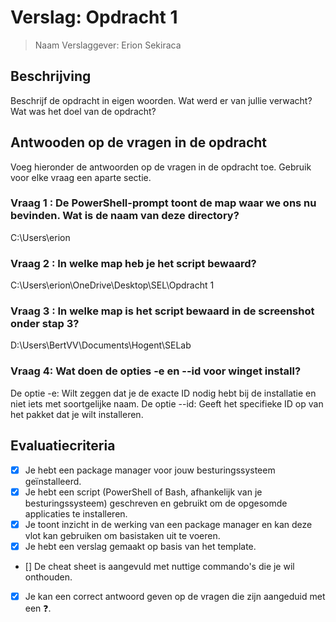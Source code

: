 # Verslag: Opdracht 1

> Naam Verslaggever: Erion Sekiraca

## Beschrijving

Beschrijf de opdracht in eigen woorden. Wat werd er van jullie verwacht? Wat was het doel van de opdracht?

## Antwooden op de vragen in de opdracht 

Voeg hieronder de antwoorden op de vragen in de opdracht toe. Gebruik voor elke vraag een aparte sectie.

### Vraag 1 :  De PowerShell-prompt toont de map waar we ons nu bevinden. Wat is de naam van deze directory?

C:\Users\erion

### Vraag 2 : In welke map heb je het script bewaard?

C:\Users\erion\OneDrive\Desktop\SEL\Opdracht 1

### Vraag 3 : In welke map is het script bewaard in de screenshot onder stap 3?

D:\Users\BertVV\Documents\Hogent\SELab

### Vraag 4: Wat doen de opties -e en --id voor winget install?

De optie -e: Wilt zeggen dat je de exacte ID nodig hebt bij de installatie en niet iets met soortgelijke naam.
De optie --id: Geeft het specifieke ID op van het pakket dat je wilt installeren. 

## Evaluatiecriteria

- [x] Je hebt een package manager voor jouw besturingssysteem geïnstalleerd.
- [x] Je hebt een script (PowerShell of Bash, afhankelijk van je besturingssysteem) geschreven en gebruikt om de opgesomde applicaties te installeren.
- [x] Je toont inzicht in de werking van een package manager en kan deze vlot kan gebruiken om basistaken uit te voeren.
- [x] Je hebt een verslag gemaakt op basis van het template.
- [] De cheat sheet is aangevuld met nuttige commando's die je wil onthouden.
- [x] Je kan een correct antwoord geven op de vragen die zijn aangeduid met een ❓.



